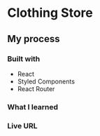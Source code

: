 # Clothing Store

## My process

### Built with

- React
- Styled Components
- React Router

### What I learned

### Live URL
